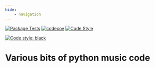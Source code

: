```yaml
---
hide:
    - navigation
---
```



[![Package Tests](https://github.com/SG60/sgmusic/actions/workflows/tests.yml/badge.svg)](https://github.com/SG60/sgmusic/actions/workflows/tests.yml)
[![codecov](https://codecov.io/gh/SG60/sgmusic/branch/main/graph/badge.svg?token=BXYBVS5HF9)](https://codecov.io/gh/SG60/sgmusic)
[![Code Style](https://github.com/SG60/sgmusic/actions/workflows/code-style.yml/badge.svg)](https://github.com/SG60/sgmusic/actions/workflows/code-style.yml)
  
[![Code style: black](https://img.shields.io/badge/code%20style-black-000000.svg)](https://github.com/psf/black)

# Various bits of python music code
